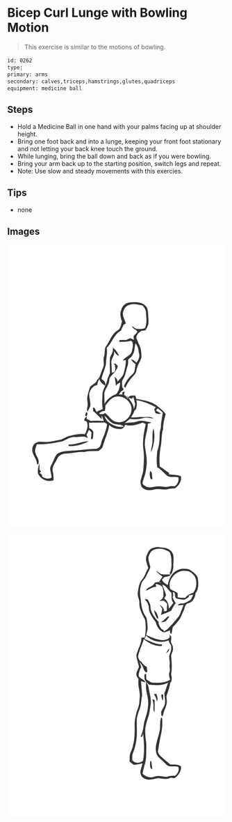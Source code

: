 # Bicep Curl Lunge with Bowling Motion
> This exercise is similar to the motions of bowling.

``` 
id: 0262 
type:  
primary: arms 
secondary: calves,triceps,hamstrings,glutes,quadriceps 
equipment: medicine ball 
``` 

## Steps

 - Hold a Medicine Ball in one hand with your palms facing up at shoulder height.
 - Bring one foot back and into a lunge, keeping your front foot stationary and not letting your back knee touch the ground.
 - While lunging, bring the ball down and back as if you were bowling.
 - Bring your arm back up to the starting position, switch legs and repeat.
 - Note: Use slow and steady movements with this exercies.

## Tips

 - none

## Images

![](../svg/0262-relaxation.svg)

![](../svg/0262-tension.svg)
